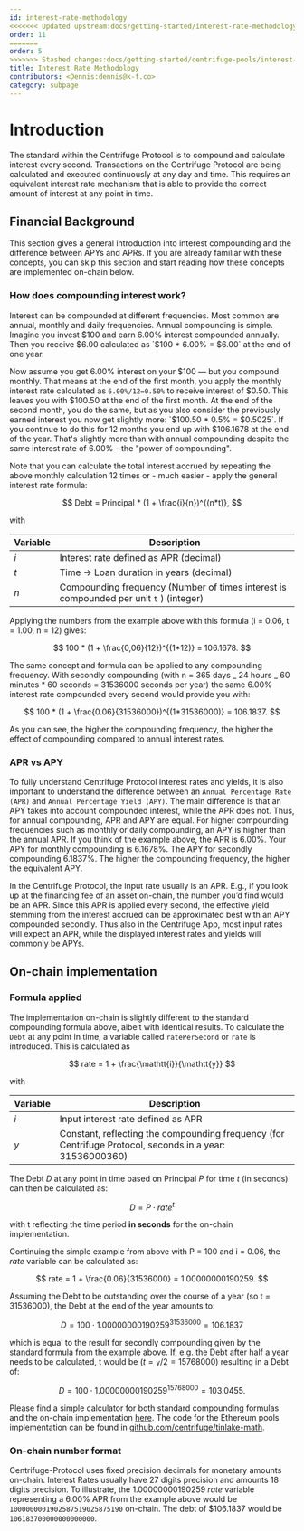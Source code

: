```yaml
---
id: interest-rate-methodology
<<<<<<< Updated upstream:docs/getting-started/interest-rate-methodology/index.md
order: 11
=======
order: 5
>>>>>>> Stashed changes:docs/getting-started/centrifuge-pools/interest-rate-methodology/index.md
title: Interest Rate Methodology
contributors: <Dennis:dennis@k-f.co>
category: subpage
---
```


# Introduction

The standard within the Centrifuge Protocol is to compound and calculate interest every second.
Transactions on the Centrifuge Protocol are being calculated and executed continuously at any day and time. This requires an equivalent interest rate mechanism that is able to provide the correct amount of interest at any point in time.

## Financial Background

This section gives a general introduction into interest compounding and the difference between APYs and APRs. If you are already familiar with these concepts, you can skip this section and start reading how these concepts are implemented on-chain below.

### How does compounding interest work?

Interest can be compounded at different frequencies. Most common are annual, monthly and daily frequencies. Annual compounding is simple. Imagine you invest $100 and earn 6.00% interest compounded annually. Then you receive $6.00 calculated as `$100 * 6.00% = $6.00` at the end of one year.

Now assume you get 6.00% interest on your \$100 — but you compound monthly. That means at the end of the first month, you apply the monthly interest rate calculated as `6.00%/12=0.50%` to receive interest of $0.50. This leaves you with $100.50 at the end of the first month. At the end of the second month, you do the same, but as you also consider the previously earned interest you now get slightly more: `$100.50 * 0.5% = $0.5025`. If you continue to do this for 12 months you end up with \$106.1678 at the end of the year. That's slightly more than with annual compounding despite the same interest rate of 6.00% - the "power of compounding".

Note that you can calculate the total interest accrued by repeating the above monthly calculation 12 times or - much easier - apply the general interest rate formula:

$$
Debt = Principal * (1 + \frac{i}{n})^{(n*t)},
$$

with

| Variable | Description                                                                            |
| -------- | -------------------------------------------------------------------------------------- |
| $i$      | Interest rate defined as APR (decimal)                                                 |
| $t$      | Time -> Loan duration in years (decimal)                                               |
| $n$      | Compounding frequency (Number of times interest is compounded per unit `t` ) (integer) |

Applying the numbers from the example above with this formula (i = 0.06, t = 1.00, n = 12) gives:

$$
100 * (1 + \frac{0,06}{12})^{(1*12)} = 106.1678.
$$

The same concept and formula can be applied to any compounding frequency. With secondly compounding (with n = 365 days _ 24 hours _ 60 minutes \* 60 seconds = 31536000 seconds per year) the same 6.00% interest rate compounded every second would provide you with:

$$
100 * (1 + \frac{0.06}{31536000})^{(1*31536000)} = 106.1837.
$$

As you can see, the higher the compounding frequency, the higher the effect of compounding compared to annual interest rates.

### APR vs APY

To fully understand Centrifuge Protocol interest rates and yields, it is also important to understand the difference between an `Annual Percentage Rate (APR)` and `Annual Percentage Yield (APY)`. The main difference is that an APY takes into account compounded interest, while the APR does not. Thus, for annual compounding, APR and APY are equal. For higher compounding frequencies such as monthly or daily compounding, an APY is higher than the annual APR. If you think of the example above, the APR is 6.00%. Your APY for monthly compounding is 6.1678%. The APY for secondly compounding 6.1837%. The higher the compounding frequency, the higher the equivalent APY.

In the Centrifuge Protocol, the input rate usually is an APR. E.g., if you look up at the financing fee of an asset on-chain, the number you’d find would be an APR. Since this APR is applied every second, the effective yield stemming from the interest accrued can be approximated best with an APY compounded secondly. Thus also in the Centrifuge App, most input rates will expect an APR, while the displayed interest rates and yields will commonly be APYs.

## On-chain implementation

### Formula applied

The implementation on-chain is slightly different to the standard compounding formula above, albeit with identical results.
To calculate the `Debt` at any point in time, a variable called `ratePerSecond` or `rate` is introduced. This is calculated as

$$
rate = 1 + \frac{\mathtt{i}}{\mathtt{y}}
$$

with

| Variable | Description                                                                                              |
| -------- | -------------------------------------------------------------------------------------------------------- |
| $i$      | Input interest rate defined as APR                                                                       |
| $y$      | Constant, reflecting the compounding frequency (for Centrifuge Protocol, seconds in a year: 31536000360) |

The Debt $D$ at any point in time based on Principal $P$ for time $t$ (in seconds) can then be calculated as:

$$
D = P \cdot rate^{t}
$$

with t reflecting the time period **in seconds** for the on-chain implementation.

Continuing the simple example from above with P = 100 and i = 0.06, the $rate$ variable can be calculated as:

$$
rate  = 1 + \frac{0.06}{31536000} = 1.00000000190259.
$$

Assuming the Debt to be outstanding over the course of a year (so t = 31536000), the Debt at the end of the year amounts to:

$$
D = 100 \cdot 1.00000000190259^{31536000} = 106.1837
$$

which is equal to the result for secondly compounding given by the standard formula from the example above. If, e.g. the Debt after half a year needs to be calculated, t would be $(t = \mathtt{y} / 2 = 15768000)$ resulting in a Debt of:

$$
D = 100 \cdot 1.00000000190259^{15768000} = 103.0455.
$$

Please find a simple calculator for both standard compounding formulas and the on-chain implementation [here](https://docs.google.com/spreadsheets/d/1Q4UMWtyRwhITqOvJtNd7N2IwKZsT0ihEASOFdWKSJVM/edit#gid=0). The code for the Ethereum pools implementation can be found in [github.com/centrifuge/tinlake-math](https://github.com/centrifuge/tinlake-math).

### On-chain number format

Centrifuge-Protocol uses fixed precision decimals for monetary amounts on-chain. Interest Rates usually have 27 digits precision and amounts 18 digits precision. To illustrate, the 1.00000000190259 $rate$ variable representing a 6.00% APR from the example above would be `1000000001902587519025875190` on-chain. The debt of \$106.1837 would be `106183700000000000000`.
